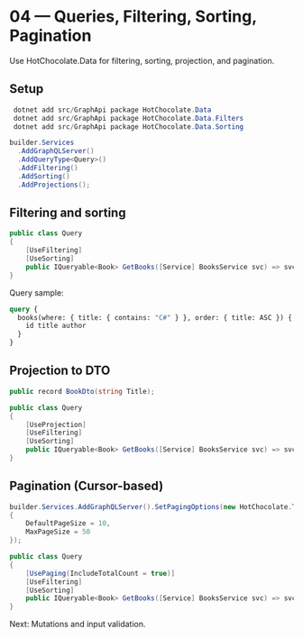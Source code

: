 # 04 — Queries, Filtering, Sorting, Pagination

Use HotChocolate.Data for filtering, sorting, projection, and pagination.

## Setup
```powershell
 dotnet add src/GraphApi package HotChocolate.Data
 dotnet add src/GraphApi package HotChocolate.Data.Filters
 dotnet add src/GraphApi package HotChocolate.Data.Sorting
```

```csharp
builder.Services
  .AddGraphQLServer()
  .AddQueryType<Query>()
  .AddFiltering()
  .AddSorting()
  .AddProjections();
```

## Filtering and sorting
```csharp
public class Query
{
    [UseFiltering]
    [UseSorting]
    public IQueryable<Book> GetBooks([Service] BooksService svc) => svc.All().AsQueryable();
}
```

Query sample:
```graphql
query {
  books(where: { title: { contains: "C#" } }, order: { title: ASC }) {
    id title author
  }
}
```

## Projection to DTO
```csharp
public record BookDto(string Title);

public class Query
{
    [UseProjection]
    [UseFiltering]
    [UseSorting]
    public IQueryable<Book> GetBooks([Service] BooksService svc) => svc.All().AsQueryable();
}
```

## Pagination (Cursor-based)
```csharp
builder.Services.AddGraphQLServer().SetPagingOptions(new HotChocolate.Types.Pagination.PagingOptions
{
    DefaultPageSize = 10,
    MaxPageSize = 50
});

public class Query
{
    [UsePaging(IncludeTotalCount = true)]
    [UseFiltering]
    [UseSorting]
    public IQueryable<Book> GetBooks([Service] BooksService svc) => svc.All().AsQueryable();
}
```

Next: Mutations and input validation.
